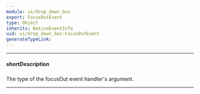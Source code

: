 ```yaml
---
module: ui/drop_down_box
export: FocusOutEvent
type: Object
inherits: NativeEventInfo
uid: ui/drop_down_box:FocusOutEvent
generateTypeLink: 
---
```

---
##### shortDescription
The type of the focusOut event handler's argument.

---
<!-- Description goes here -->